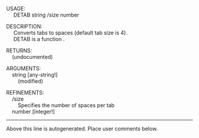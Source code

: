 USAGE:  
&nbsp;&nbsp;&nbsp;&nbsp;&nbsp;DETAB&nbsp;string&nbsp;/size&nbsp;number  
  
DESCRIPTION:  
&nbsp;&nbsp;&nbsp;&nbsp;&nbsp;Converts&nbsp;tabs&nbsp;to&nbsp;spaces&nbsp;(default&nbsp;tab&nbsp;size&nbsp;is&nbsp;4).  
&nbsp;&nbsp;&nbsp;&nbsp;&nbsp;DETAB&nbsp;is&nbsp;a&nbsp;function&nbsp;.  
  
RETURNS:  
&nbsp;&nbsp;&nbsp;&nbsp;(undocumented)  
  
ARGUMENTS:  
&nbsp;&nbsp;&nbsp;&nbsp;string&nbsp;[any-string!]  
&nbsp;&nbsp;&nbsp;&nbsp;&nbsp;&nbsp;&nbsp;&nbsp;(modified)  
  
REFINEMENTS:  
&nbsp;&nbsp;&nbsp;&nbsp;/size  
&nbsp;&nbsp;&nbsp;&nbsp;&nbsp;&nbsp;&nbsp;&nbsp;Specifies&nbsp;the&nbsp;number&nbsp;of&nbsp;spaces&nbsp;per&nbsp;tab  
&nbsp;&nbsp;&nbsp;&nbsp;number&nbsp;[integer!]  
___
Above this line is autogenerated. Place user comments below.